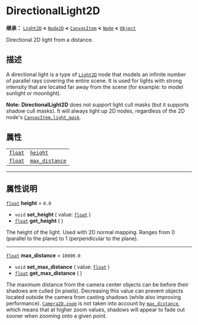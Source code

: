 <!-- ⚠ 请勿编辑本文件 ⚠ -->
<!-- 本文档使用脚本从 WeDot 引擎源码仓库生成。 -->
<!-- 生成脚本：https://github.com/WeDot-Engine/WeDot/tree/4.3/doc/tools/make_md.py； -->
<!-- 原文件：https://github.com/WeDot-Engine/WeDot/tree/4.3/doc/classes/DirectionalLight2D.xml。 -->

<div id="_class_directionallight2d"></div>

# DirectionalLight2D

**继承：** [`Light2D`](class_light2d.md) **<** [`Node2D`](class_node2d.md) **<** [`CanvasItem`](class_canvasitem.md) **<** [`Node`](class_node.md) **<** [`Object`](class_object.md)

Directional 2D light from a distance.

## 描述

A directional light is a type of [`Light2D`](class_light2d.md) node that models an infinite number of parallel rays covering the entire scene. It is used for lights with strong intensity that are located far away from the scene (for example: to model sunlight or moonlight).

 **Note:** **DirectionalLight2D** does not support light cull masks (but it supports shadow cull masks). It will always light up 2D nodes, regardless of the 2D node's [`CanvasItem.light_mask`](#class_canvasitem_property_light_mask).

## 属性

|||
|:-:|:--|
| [`float`](class_float.md) | [`height`](#class_directionallight2d_property_height)             | ``0.0``     |
| [`float`](class_float.md) | [`max_distance`](#class_directionallight2d_property_max_distance) | ``10000.0`` |

<!-- rst-class:: classref-section-separator -->

---

## 属性说明

<div id="_class_directionallight2d_property_height"></div>

[`float`](class_float.md) **height** = ``0.0`` <div id="class_directionallight2d_property_height"></div>

- `void` **set_height** ( value: [`float`](class_float.md) )
- [`float`](class_float.md) **get_height** ( )

The height of the light. Used with 2D normal mapping. Ranges from 0 (parallel to the plane) to 1 (perpendicular to the plane).

<!-- rst-class:: classref-item-separator -->

---

<div id="_class_directionallight2d_property_max_distance"></div>

[`float`](class_float.md) **max_distance** = ``10000.0`` <div id="class_directionallight2d_property_max_distance"></div>

- `void` **set_max_distance** ( value: [`float`](class_float.md) )
- [`float`](class_float.md) **get_max_distance** ( )

The maximum distance from the camera center objects can be before their shadows are culled (in pixels). Decreasing this value can prevent objects located outside the camera from casting shadows (while also improving performance). [`Camera2D.zoom`](#class_camera2d_property_zoom) is not taken into account by [`max_distance`](#class_directionallight2d_property_max_distance), which means that at higher zoom values, shadows will appear to fade out sooner when zooming onto a given point.

[^virtual]: 本方法通常需要用户覆盖才能生效。
[^const]: 本方法无副作用，不会修改该实例的任何成员变量。
[^vararg]: 本方法除了能接受在此处描述的参数外，还能够继续接受任意数量的参数。
[^constructor]: 本方法用于构造某个类型。
[^static]: 调用本方法无需实例，可直接使用类名进行调用。
[^operator]: 本方法描述的是使用本类型作为左操作数的有效运算符。
[^bitfield]: 这个值是由下列位标志构成位掩码的整数。
[^void]: 无返回值。
